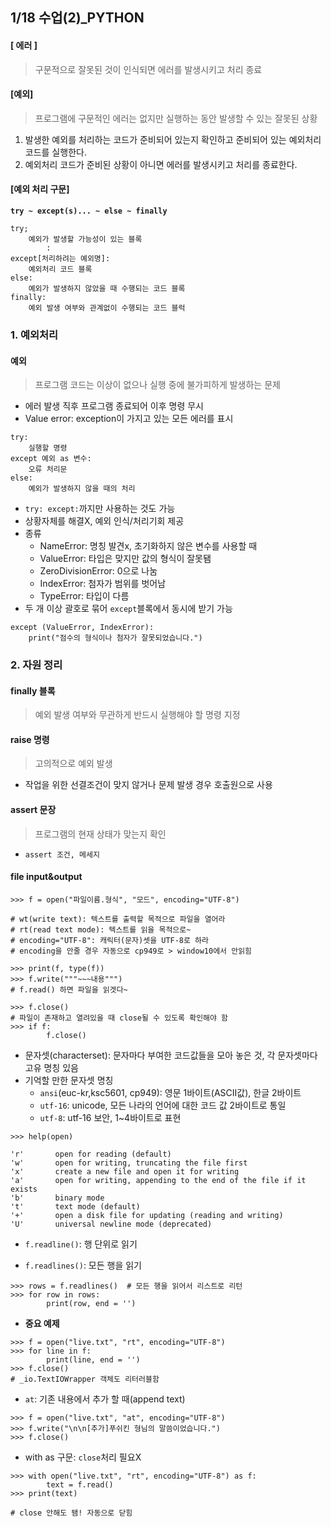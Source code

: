 ## 1/18 수업(2)_PYTHON

#### [ 에러 ]

> 구문적으로 잘못된 것이 인식되면 에러를 발생시키고 처리 종료



#### [예외]

> 프로그램에 구문적인 에러는 없지만 실행하는 동안 발생할 수 있는 잘못된 상황

1. 발생한 예외를 처리하는 코드가 준비되어 있는지 확인하고 준비되어 있는 예외처리 코드를 실행한다.
2. 예외처리 코드가 준비된 상황이 아니면 에러를 발생시키고 처리를 종료한다.



#### [예외 처리 구문]

**`try ~ except(s)... ~ else ~ finally`**

```
try;
	예외가 발생할 가능성이 있는 블록
		:
except[처리하려는 예외명]:
	예외처리 코드 블록
else:
	예외가 발생하지 않았을 때 수행되는 코드 블록
finally:
	예외 발생 여부와 관계없이 수행되는 코드 블럭	
```







### 1. 예외처리

#### 예외

> 프로그램 코드는 이상이 없으나 실행 중에 불가피하게 발생하는 문제

* 에러 발생 직후 프로그램 종료되어 이후 명령 무시
* Value error: exception이 가지고 있는 모든 에러를 표시

```
try:
	실행할 명령
except 예외 as 변수:
	오류 처리문
else:
	예외가 발생하지 않을 때의 처리
```

* `try: except:`까지만 사용하는 것도 가능
* 상황자체를 해결X, 예외 인식/처리기회 제공
* 종류
  * NameError: 명칭 발견x, 초기화하지 않은 변수를 사용할 때
  * ValueError: 타입은 맞지만 값의 형식이 잘못됌
  * ZeroDivisionError: 0으로 나눔
  * IndexError: 첨자가 범위를 벗어남
  * TypeError: 타입이 다름
* 두 개 이상 괄호로 묶어 `except`블록에서 동시에 받기 가능

```
except (ValueError, IndexError):
	print("점수의 형식이나 첨자가 잘못되었습니다.")
```



### 2. 자원 정리

#### finally 블록

> 예외 발생 여부와 무관하게 반드시 실행해야 할 명령 지정



#### raise 명령

> 고의적으로 예외 발생

* 작업을 위한 선결조건이 맞지 않거나 문제 발생 경우 호출원으로 사용



#### assert 문장

> 프로그램의 현재 상태가 맞는지 확인

* `assert 조건, 메세지` 





#### file input&output

```
>>> f = open("파일이름.형식", "모드", encoding="UTF-8")

# wt(write text): 텍스트를 출력할 목적으로 파일을 열어라
# rt(read text mode): 텍스트를 읽을 목적으로~
# encoding="UTF-8": 캐릭터(문자)셋을 UTF-8로 하라
# encoding을 안줄 경우 자동으로 cp949로 > window10에서 안읽힘

>>> print(f, type(f))
>>> f.write("""~~~내용""")
# f.read() 하면 파일을 읽겟다~

>>> f.close()
# 파일이 존재하고 열려있을 때 close될 수 있도록 확인해야 함
>>> if f:
		f.close()
```

* 문자셋(characterset): 문자마다 부여한 코드값들을 모아 놓은 것, 각 문자셋마다 고유 명칭 있음
* 기억할 만한 문자셋 명칭
  * `ansi`(euc-kr,ksc5601, cp949): 영문 1바이트(ASCII값), 한글 2바이트
  * `utf-16`: unicode, 모든 나라의 언어에 대한 코드 값 2바이트로 통일 
  * `utf-8`: utf-16 보안, 1~4바이트로 표현



```
>>> help(open)

'r'       open for reading (default)
'w'       open for writing, truncating the file first
'x'       create a new file and open it for writing
'a'       open for writing, appending to the end of the file if it exists
'b'       binary mode
't'       text mode (default)
'+'       open a disk file for updating (reading and writing)
'U'       universal newline mode (deprecated)
```



* `f.readline()`: 행 단위로 읽기

* `f.readlines()`: 모든 행을 읽기

```
>>> rows = f.readlines()  # 모든 행을 읽어서 리스트로 리턴
>>> for row in rows:
    	print(row, end = '')
```

* **중요 예제**

```
>>> f = open("live.txt", "rt", encoding="UTF-8")
>>> for line in f:       
    	print(line, end = '')
>>> f.close()
# _io.TextIOWrapper 객체도 리터러블함
```



* `at`: 기존 내용에서 추가 할 때(append text)

```
>>> f = open("live.txt", "at", encoding="UTF-8")
>>> f.write("\n\n[추가]푸쉬킨 형님의 말씀이었습니다.")
>>> f.close()
```



* with as 구문: `close`처리 필요X

```
>>> with open("live.txt", "rt", encoding="UTF-8") as f:
   		text = f.read()
>>> print(text)

# close 안해도 됌! 자동으로 닫힘
```

